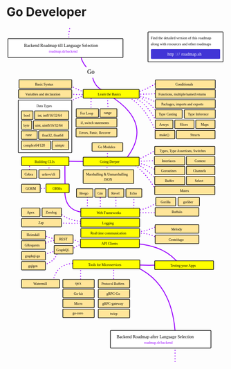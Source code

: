 # Go Developer

<link href="style/main.css" rel="stylesheet">

<svg xmlns="http://www.w3.org/2000/svg" xmlns:xlink="http://www.w3.org/1999/xlink" viewBox="1 152 1008 1557"
    style="font-family: balsamiq">
    <path d="M293 157Q276.10544138325673 233.1738375311804 331 235" fill="none" stroke="rgb(153,0,255)" stroke-width="4"
        stroke-linecap="round" stroke-linejoin="round" stroke-dasharray="0.8 12"></path>
    <path d="M576 1249Q770.456695506746 1319.1730113240437 782 1578" fill="none" stroke="rgb(153,0,255)"
        stroke-width="4" stroke-linecap="round" stroke-linejoin="round" stroke-dasharray="undefined"></path>
    <path d="M496.5 1261Q496.8274533890907 1286.7244198895028 496.5 1330" fill="none" stroke="rgb(153,0,255)"
        stroke-width="4" stroke-linecap="round" stroke-linejoin="round" stroke-dasharray="0.8 12"></path>
    <path d="M343.5 1250Q343.8274533890907 1275.7244198895028 343.5 1319" fill="none" stroke="rgb(153,0,255)"
        stroke-width="4" stroke-linecap="round" stroke-linejoin="round" stroke-dasharray="0.8 12"></path>
    <path d="M356.5 1246Q235.54081389735572 1224.9446960726427 216.5 1323.5" fill="none" stroke="rgb(153,0,255)"
        stroke-width="4" stroke-linecap="round" stroke-linejoin="round" stroke-dasharray="0.8 12"></path>
    <path d="M708.5 1250Q636.223832995423 1252.4247763114765 588 1248" fill="none" stroke="rgb(153,0,255)"
        stroke-width="4" stroke-linecap="round" stroke-linejoin="round" stroke-dasharray="undefined"></path>
    <path d="M598 1151Q736.2926453164952 1160.2444870544196 801 1247.5" fill="none" stroke="rgb(153,0,255)"
        stroke-width="4" stroke-linecap="round" stroke-linejoin="round" stroke-dasharray="undefined"></path>
    <path d="M241.5 1187.5Q203.29439057497487 1184.5885801526965 173.5 1206.5" fill="none" stroke="rgb(153,0,255)"
        stroke-width="4" stroke-linecap="round" stroke-linejoin="round" stroke-dasharray="0.8 12"></path>
    <path d="M238.5 1187.5Q222.7124984950272 1238.6397804916494 170.5 1248.5" fill="none" stroke="rgb(153,0,255)"
        stroke-width="4" stroke-linecap="round" stroke-linejoin="round" stroke-dasharray="0.8 12"></path>
    <path d="M361.5 1150.5Q322.02693956977424 1158.4655555527547 304.5 1178.5" fill="none" stroke="rgb(153,0,255)"
        stroke-width="4" stroke-linecap="round" stroke-linejoin="round" stroke-dasharray="0.8 12"></path>
    <path d="M232.5 1133.5Q192.9182626196847 1139.0017827403024 164.5 1159.5" fill="none" stroke="rgb(153,0,255)"
        stroke-width="4" stroke-linecap="round" stroke-linejoin="round" stroke-dasharray="0.8 12"></path>
    <path d="M236.5 1125.5Q195.01428929562968 1130.8729202673526 172.5 1106.5" fill="none" stroke="rgb(153,0,255)"
        stroke-width="4" stroke-linecap="round" stroke-linejoin="round" stroke-dasharray="0.8 12"></path>
    <path d="M369.5 1146Q325.4579649999183 1146.1051416333657 299.5 1122.5" fill="none" stroke="rgb(153,0,255)"
        stroke-width="4" stroke-linecap="round" stroke-linejoin="round" stroke-dasharray="0.8 12"></path>
    <path d="M698 1124Q649.4125032011184 1097.570464894895 605 1104.5" fill="none" stroke="rgb(153,0,255)"
        stroke-width="4" stroke-linecap="round" stroke-linejoin="round" stroke-dasharray="0.8 12"></path>
    <path d="M698 1069Q652.4560882097093 1093.9771742440971 604 1096.5" fill="none" stroke="rgb(153,0,255)"
        stroke-width="4" stroke-linecap="round" stroke-linejoin="round" stroke-dasharray="0.8 12"></path>
    <path d="M354.5 1048Q282.263315758886 1045.9299334292596 244 1005" fill="none" stroke="rgb(153,0,255)"
        stroke-width="4" stroke-linecap="round" stroke-linejoin="round" stroke-dasharray="0.8 12"></path>
    <path d="M355.5 1056Q283.22383299542304 1058.4247763114765 235 1054" fill="none" stroke="rgb(153,0,255)"
        stroke-width="4" stroke-linecap="round" stroke-linejoin="round" stroke-dasharray="0.8 12"></path>
    <path d="M150 896.5Q187.10843373493972 894.0857163594136 227 896.5" fill="none" stroke="rgb(153,0,255)"
        stroke-width="4" stroke-linecap="round" stroke-linejoin="round" stroke-dasharray="0.8 12"></path>
    <path d="M369 1006.5Q265.67160150185424 1005.8884929186331 271 899" fill="none" stroke="rgb(153,0,255)"
        stroke-width="4" stroke-linecap="round" stroke-linejoin="round" stroke-dasharray="undefined"></path>
    <path d="M589 922Q591.1477718101321 955.0120481927711 589 990.5" fill="none" stroke="rgb(153,0,255)"
        stroke-width="4" stroke-linecap="round" stroke-linejoin="round" stroke-dasharray="0.8 12"></path>
    <path d="M506 925Q508.1477718101321 958.0120481927711 506 993.5" fill="none" stroke="rgb(153,0,255)"
        stroke-width="4" stroke-linecap="round" stroke-linejoin="round" stroke-dasharray="0.8 12"></path>
    <path d="M434 927Q436.1477718101321 960.0120481927711 434 995.5" fill="none" stroke="rgb(153,0,255)"
        stroke-width="4" stroke-linecap="round" stroke-linejoin="round" stroke-dasharray="0.8 12"></path>
    <path d="M374 924Q376.1477718101321 957.0120481927711 374 992.5" fill="none" stroke="rgb(153,0,255)"
        stroke-width="4" stroke-linecap="round" stroke-linejoin="round" stroke-dasharray="0.8 12"></path>
    <path d="M710 1008.5Q648.5698935234932 1008.3271771938533 616 1008.5" fill="none" stroke="rgb(153,0,255)"
        stroke-width="4" stroke-linecap="round" stroke-linejoin="round" stroke-dasharray="0.8 12"></path>
    <path d="M702 957.5Q653.8661795874258 990.4731461736649 605 997.5" fill="none" stroke="rgb(153,0,255)"
        stroke-width="4" stroke-linecap="round" stroke-linejoin="round" stroke-dasharray="0.8 12"></path>
    <path d="M272 892Q270.6815583823948 841.0027101414265 271 774.5" fill="none" stroke="rgb(153,0,255)"
        stroke-width="4" stroke-linecap="round" stroke-linejoin="round" stroke-dasharray="undefined"></path>
    <path d="M109 834Q105.66642512783054 798.0196113951789 108 766" fill="none" stroke="rgb(153,0,255)" stroke-width="4"
        stroke-linecap="round" stroke-linejoin="round" stroke-dasharray="0.8 12"></path>
    <path d="M197 828Q197.71498051132212 801.7556756756757 197 777" fill="none" stroke="rgb(153,0,255)" stroke-width="4"
        stroke-linecap="round" stroke-linejoin="round" stroke-dasharray="0.8 12"></path>
    <path d="M465 773Q466.69313398171 799.0240963855422 465 827" fill="none" stroke="rgb(153,0,255)" stroke-width="4"
        stroke-linecap="round" stroke-linejoin="round" stroke-dasharray="0.8 12"></path>
    <path d="M368 770.5Q316.5747998965835 771.8976846081109 270 769.5" fill="none" stroke="rgb(153,0,255)"
        stroke-width="4" stroke-linecap="round" stroke-linejoin="round" stroke-dasharray="undefined"></path>
    <path d="M467 709Q468.8028741471912 736.710843373494 467 766.5" fill="none" stroke="rgb(153,0,255)" stroke-width="4"
        stroke-linecap="round" stroke-linejoin="round" stroke-dasharray="0.8 12"></path>
    <path d="M695.5 910Q642.958651151126 818.2643427779536 588.5 785" fill="none" stroke="rgb(153,0,255)"
        stroke-width="4" stroke-linecap="round" stroke-linejoin="round" stroke-dasharray="0.8 12"></path>
    <path d="M690.5 852Q641.3394403784653 797.5305801393769 599.5 783" fill="none" stroke="rgb(153,0,255)"
        stroke-width="4" stroke-linecap="round" stroke-linejoin="round" stroke-dasharray="0.8 12"></path>
    <path d="M702 766Q637.9647731549491 771.0153528633346 595 769" fill="none" stroke="rgb(153,0,255)" stroke-width="4"
        stroke-linecap="round" stroke-linejoin="round" stroke-dasharray="0.8 12"></path>
    <path d="M696 813Q640.1157511932291 780.1424093821518 601 779" fill="none" stroke="rgb(153,0,255)" stroke-width="4"
        stroke-linecap="round" stroke-linejoin="round" stroke-dasharray="0.8 12"></path>
    <path d="M701 712Q640.6853310804988 751.2364322519314 592.5 768.5" fill="none" stroke="rgb(153,0,255)"
        stroke-width="4" stroke-linecap="round" stroke-linejoin="round" stroke-dasharray="0.8 12"></path>
    <path d="M698 649.5Q647.3140226883133 515.622777905789 557 468.5" fill="none" stroke="rgb(153,0,255)"
        stroke-width="4" stroke-linecap="round" stroke-linejoin="round" stroke-dasharray="0.8 12"></path>
    <path d="M702 603.5Q653.5245931435408 495.354157411754 577 471" fill="none" stroke="rgb(153,0,255)" stroke-width="4"
        stroke-linecap="round" stroke-linejoin="round" stroke-dasharray="0.8 12"></path>
    <path d="M472.5 542Q468.1266511830454 504.5350558861954 468.5 464" fill="none" stroke="rgb(153,0,255)"
        stroke-width="4" stroke-linecap="round" stroke-linejoin="round" stroke-dasharray="0.8 12"></path>
    <path d="M393 546Q390.3975903614458 506 393 463" fill="none" stroke="rgb(153,0,255)" stroke-width="4"
        stroke-linecap="round" stroke-linejoin="round" stroke-dasharray="0.8 12"></path>
    <path d="M703 552Q658.0753258781086 488.9986998350727 602 469" fill="none" stroke="rgb(153,0,255)" stroke-width="4"
        stroke-linecap="round" stroke-linejoin="round" stroke-dasharray="0.8 12"></path>
    <path d="M342 270Q344.2134082235958 304.4544953865448 369 334" fill="none" stroke="rgb(153,0,255)" stroke-width="4"
        stroke-linecap="round" stroke-linejoin="round" stroke-dasharray="undefined"></path>
    <g class="clickable-group" data-group-id="ext_link:roadmap.sh/backend">
        <rect x="7.35" y="203.35" width="532.3" height="87.3" rx="2" fill="rgb(255,255,255)" fill-opacity="1"
            stroke="rgb(0,0,0)" stroke-width="2.7"></rect><text x="82" y="242.5" fill="rgb(0,0,0)" font-style="normal"
            font-weight="normal" font-size="20px">
            <tspan>Backend Roadmap till Language Selection</tspan>
        </text><text x="197" y="268" fill="rgb(153,0,255)" font-style="normal" font-weight="normal" font-size="16px">
            <tspan>roadmap.sh/backend</tspan>
        </text>
    </g>
    <path d="M479 467Q688.0406303790636 596.875051694537 548 765.5" fill="none" stroke="rgb(153,0,255)" stroke-width="4"
        stroke-linecap="round" stroke-linejoin="round" stroke-dasharray="undefined"></path>
    <path d="M698.5 405.5Q648.6644842744512 439.96923670577416 601 452" fill="none" stroke="rgb(153,0,255)"
        stroke-width="4" stroke-linecap="round" stroke-linejoin="round" stroke-dasharray="0.8 12"></path>
    <path d="M717 509Q650.2630724722475 473.9356900603471 597 465" fill="none" stroke="rgb(153,0,255)" stroke-width="4"
        stroke-linecap="round" stroke-linejoin="round" stroke-dasharray="0.8 12"></path>
    <path d="M383 456Q321.2354962001743 441.07363719386046 276 405" fill="none" stroke="rgb(153,0,255)" stroke-width="4"
        stroke-linecap="round" stroke-linejoin="round" stroke-dasharray="0.8 12"></path>
    <path d="M384 462Q317.9360225457389 474.68987917373784 276 506" fill="none" stroke="rgb(153,0,255)" stroke-width="4"
        stroke-linecap="round" stroke-linejoin="round" stroke-dasharray="0.8 12"></path>
    <path d="M389 458Q329.0675569994615 465.8862139459812 274 457" fill="none" stroke="rgb(153,0,255)" stroke-width="4"
        stroke-linecap="round" stroke-linejoin="round" stroke-dasharray="0.8 12"></path>
    <path d="M699.5 457.5Q631.7196715659876 461.5978354232341 577 459" fill="none" stroke="rgb(153,0,255)"
        stroke-width="4" stroke-linecap="round" stroke-linejoin="round" stroke-dasharray="0.8 12"></path><text x="374"
        y="366.5" fill="rgb(0,0,0)" font-style="normal" font-weight="normal" font-size="28px">
        <tspan>Go</tspan>
    </text>
    <path d="M400 386Q411.7500675580003 428.9312828329365 451 445" fill="none" stroke="rgb(153,0,255)" stroke-width="4"
        stroke-linecap="round" stroke-linejoin="round" stroke-dasharray="undefined"></path>
    <g class="clickable-group done" data-group-id="100-go-basics">
        <rect x="355.35" y="438.35" width="259.3" height="40.3" rx="2" fill="rgb(255,255,0)" fill-opacity="1"
            stroke="rgb(0,0,0)" stroke-width="2.7"></rect><text x="423" y="465" fill="rgb(0,0,0)" font-style="normal"
            font-weight="normal" font-size="16px">
            <tspan>Learn the Basics</tspan>
        </text>
    </g>
    <g class="clickable-group done" data-group-id="100-go-basics:basic-syntax">
        <rect x="58.35" y="393.35" width="244.3" height="39.3" rx="2" fill="rgb(255,229,153)" fill-opacity="1"
            stroke="rgb(0,0,0)" stroke-width="2.7"></rect><text x="133" y="419" fill="rgb(0,0,0)" font-style="normal"
            font-weight="normal" font-size="16px">
            <tspan>Basic Syntax</tspan>
        </text>
    </g>
    <g class="clickable-group done" data-group-id="101-go-basics:variables">
        <rect x="56.35" y="439.35" width="246.3" height="39.3" rx="2" fill="rgb(255,229,153)" fill-opacity="1"
            stroke="rgb(0,0,0)" stroke-width="2.7"></rect><text x="88" y="465" fill="rgb(0,0,0)" font-style="normal"
            font-weight="normal" font-size="16px">
            <tspan>Variables and declaration</tspan>
        </text>
    </g>
    <g class="clickable-group done" data-group-id="109-go-basics:packages">
        <rect x="689.35" y="485.35" width="277.3" height="39.3" rx="2" fill="rgb(255,229,153)" fill-opacity="1"
            stroke="rgb(0,0,0)" stroke-width="2.7"></rect><text x="717" y="511.5" fill="rgb(0,0,0)" font-style="normal"
            font-weight="normal" font-size="16px">
            <tspan>Packages, imports and exports</tspan>
        </text>
    </g>
    <g class="clickable-group done" data-group-id="108-go-basics:functions">
        <rect x="689.35" y="439.35" width="277.3" height="39.3" rx="2" fill="rgb(255,229,153)" fill-opacity="1"
            stroke="rgb(0,0,0)" stroke-width="2.7"></rect><text x="704" y="465" fill="rgb(0,0,0)" font-style="normal"
            font-weight="normal" font-size="16px">
            <tspan>Functions, multiple/named returns</tspan>
        </text>
    </g>
    <rect x="655.35" y="172.35" width="347.3" height="138.3" rx="2" fill="rgb(255,255,255)" fill-opacity="1"
        stroke="rgb(0,0,0)" stroke-width="2.7"></rect><text x="668" y="206.5" fill="rgb(0,0,0)" font-style="normal"
        font-weight="normal" font-size="17px">
        <tspan>Find the detailed version of this roadmap</tspan>
    </text><text x="668" y="234.5" fill="rgb(0,0,0)" font-style="normal" font-weight="normal" font-size="17px">
        <tspan>along with resources and other roadmaps</tspan>
    </text>
    <g class="clickable-group" data-group-id="ext_link:roadmap.sh">
        <rect x="670.35" y="253.35" width="317.3" height="42.3" rx="2" fill="rgb(65,53,214)" fill-opacity="1"
            stroke="rgb(65,53,214)" stroke-width="2.7"></rect><text x="810" y="281.5" fill="rgb(255,255,255)"
            font-style="normal" font-weight="normal" font-size="20px">
            <tspan>roadmap.sh</tspan>
        </text><text x="745" y="281.5" fill="rgb(255,255,255)" font-style="normal" font-weight="normal"
            font-size="20px">
            <tspan>http</tspan>
        </text><text x="782" y="279" fill="rgb(255,255,255)" font-style="normal" font-weight="normal" font-size="20px">
            <tspan>:</tspan>
        </text><text x="789" y="282.5" fill="rgb(255,255,255)" font-style="normal" font-weight="normal"
            font-size="20px">
            <tspan>/</tspan>
        </text><text x="797" y="282.5" fill="rgb(255,255,255)" font-style="normal" font-weight="normal"
            font-size="20px">
            <tspan>/</tspan>
        </text>
    </g>
    <g class="clickable-group done" data-group-id="107-go-basics:conditionals">
        <rect x="689.35" y="394.35" width="277.3" height="39.3" rx="2" fill="rgb(255,229,153)" fill-opacity="1"
            stroke="rgb(0,0,0)" stroke-width="2.7"></rect><text x="782" y="420" fill="rgb(0,0,0)" font-style="normal"
            font-weight="normal" font-size="16px">
            <tspan>Conditionals</tspan>
        </text>
    </g>
    <g class="clickable-group done" data-group-id="110-go-basics:type-casting">
        <rect x="689.35" y="532.35" width="124.3" height="39.3" rx="2" fill="rgb(255,229,153)" fill-opacity="1"
            stroke="rgb(0,0,0)" stroke-width="2.7"></rect><text x="705" y="558" fill="rgb(0,0,0)" font-style="normal"
            font-weight="normal" font-size="16px">
            <tspan>Type Casting</tspan>
        </text>
    </g>
    <g class="clickable-group done" data-group-id="111-go-basics:type-inference">
        <rect x="823.35" y="532.35" width="143.3" height="39.3" rx="2" fill="rgb(255,229,153)" fill-opacity="1"
            stroke="rgb(0,0,0)" stroke-width="2.7"></rect><text x="840" y="558" fill="rgb(0,0,0)" font-style="normal"
            font-weight="normal" font-size="16px">
            <tspan>Type Inference</tspan>
        </text>
    </g>
    <g class="clickable-group done" data-group-id="103-go-basics:for-loop">
        <rect x="323.35" y="527.35" width="103.3" height="39.3" rx="2" fill="rgb(255,229,153)" fill-opacity="1"
            stroke="rgb(0,0,0)" stroke-width="2.7"></rect><text x="342" y="553" fill="rgb(0,0,0)" font-style="normal"
            font-weight="normal" font-size="16px">
            <tspan>For Loop</tspan>
        </text>
    </g>
    <g class="clickable-group done" data-group-id="105-go-basics:conditionals">
        <rect x="322.35" y="572.35" width="189.3" height="39.3" rx="2" fill="rgb(255,229,153)" fill-opacity="1"
            stroke="rgb(0,0,0)" stroke-width="2.7"></rect><text x="344" y="598" fill="rgb(0,0,0)" font-style="normal"
            font-weight="normal" font-size="16px">
            <tspan>if, switch statements</tspan>
        </text>
    </g>
    <g class="clickable-group done" data-group-id="101-go-advanced">
        <rect x="355.35" y="751.35" width="259.3" height="40.3" rx="2" fill="rgb(255,255,0)" fill-opacity="1"
            stroke="rgb(0,0,0)" stroke-width="2.7"></rect><text x="433" y="778" fill="rgb(0,0,0)" font-style="normal"
            font-weight="normal" font-size="16px">
            <tspan>Going Deeper</tspan>
        </text>
    </g>
    <g class="clickable-group done" data-group-id="116-go-basics:structs">
        <rect x="787.35" y="627.35" width="178.3" height="39.3" rx="2" fill="rgb(255,229,153)" fill-opacity="1"
            stroke="rgb(0,0,0)" stroke-width="2.7"></rect><text x="851" y="653" fill="rgb(0,0,0)" font-style="normal"
            font-weight="normal" font-size="16px">
            <tspan>Structs</tspan>
        </text>
    </g>
    <g class="clickable-group done" data-group-id="103-go-advanced:interfaces">
        <rect x="685.35" y="747.35" width="140.3" height="39.3" rx="2" fill="rgb(255,229,153)" fill-opacity="1"
            stroke="rgb(0,0,0)" stroke-width="2.7"></rect><text x="719" y="774" fill="rgb(0,0,0)" font-style="normal"
            font-weight="normal" font-size="16px">
            <tspan>Interfaces</tspan>
        </text>
    </g>
    <g class="clickable-group done" data-group-id="112-go-basics:arrays">
        <rect x="689.35" y="579.35" width="81.3" height="39.3" rx="2" fill="rgb(255,229,153)" fill-opacity="1"
            stroke="rgb(0,0,0)" stroke-width="2.7"></rect><text x="707" y="605" fill="rgb(0,0,0)" font-style="normal"
            font-weight="normal" font-size="16px">
            <tspan>Arrays</tspan>
        </text>
    </g>
    <g class="clickable-group done" data-group-id="113-go-basics:slices">
        <rect x="779.35" y="579.35" width="89.3" height="39.3" rx="2" fill="rgb(255,229,153)" fill-opacity="1"
            stroke="rgb(0,0,0)" stroke-width="2.7"></rect><text x="802" y="605" fill="rgb(0,0,0)" font-style="normal"
            font-weight="normal" font-size="16px">
            <tspan>Slices</tspan>
        </text>
    </g>
    <g class="clickable-group done" data-group-id="115-go-basics:make">
        <rect x="688.35" y="627.35" width="91.3" height="39.3" rx="2" fill="rgb(255,229,153)" fill-opacity="1"
            stroke="rgb(0,0,0)" stroke-width="2.7"></rect><text x="708" y="653" fill="rgb(0,0,0)" font-style="normal"
            font-weight="normal" font-size="16px">
            <tspan>make()</tspan>
        </text>
    </g>
    <g class="clickable-group done" data-group-id="104-go-basics:range">
        <rect x="433.35" y="527.35" width="78.3" height="39.3" rx="2" fill="rgb(255,229,153)" fill-opacity="1"
            stroke="rgb(0,0,0)" stroke-width="2.7"></rect><text x="451" y="551.5" fill="rgb(0,0,0)" font-style="normal"
            font-weight="normal" font-size="16px">
            <tspan>range</tspan>
        </text>
    </g>
    <g class="clickable-group done" data-group-id="114-go-basics:maps">
        <rect x="876.35" y="579.35" width="89.3" height="39.3" rx="2" fill="rgb(255,229,153)" fill-opacity="1"
            stroke="rgb(0,0,0)" stroke-width="2.7"></rect><text x="900" y="605" fill="rgb(0,0,0)" font-style="normal"
            font-weight="normal" font-size="16px">
            <tspan>Maps</tspan>
        </text>
    </g>
    <g class="clickable-group done" data-group-id="102-go-advanced:types-and-type-assertions">
        <rect x="686.35" y="701.35" width="278.3" height="39.3" rx="2" fill="rgb(255,229,153)" fill-opacity="1"
            stroke="rgb(0,0,0)" stroke-width="2.7"></rect><text x="709" y="727" fill="rgb(0,0,0)" font-style="normal"
            font-weight="normal" font-size="16px">
            <tspan>Types, Type Assertions, Switches</tspan>
        </text>
    </g>
    <g class="clickable-group done" data-group-id="106-go-basics:errors-panic-recover">
        <rect x="322.35" y="618.35" width="189.3" height="39.3" rx="2" fill="rgb(255,229,153)" fill-opacity="1"
            stroke="rgb(0,0,0)" stroke-width="2.7"></rect><text x="337" y="644.5" fill="rgb(0,0,0)" font-style="normal"
            font-weight="normal" font-size="16px">
            <tspan>Errors, Panic, Recover</tspan>
        </text>
    </g>
    <g class="clickable-group done" data-group-id="105-go-advanced:goroutines">
        <rect x="686.35" y="793.35" width="139.3" height="39.3" rx="2" fill="rgb(255,229,153)" fill-opacity="1"
            stroke="rgb(0,0,0)" stroke-width="2.7"></rect><text x="716" y="819" fill="rgb(0,0,0)" font-style="normal"
            font-weight="normal" font-size="16px">
            <tspan>Goroutines</tspan>
        </text>
    </g>
    <g class="clickable-group done" data-group-id="106-go-advanced:channels">
        <rect x="833.35" y="793.35" width="131.3" height="39.3" rx="2" fill="rgb(255,229,153)" fill-opacity="1"
            stroke="rgb(0,0,0)" stroke-width="2.7"></rect><text x="864" y="819" fill="rgb(0,0,0)" font-style="normal"
            font-weight="normal" font-size="16px">
            <tspan>Channels</tspan>
        </text>
    </g>
    <g class="clickable-group done" data-group-id="107-go-advanced:buffer">
        <rect x="686.35" y="839.35" width="139.3" height="39.3" rx="2" fill="rgb(255,229,153)" fill-opacity="1"
            stroke="rgb(0,0,0)" stroke-width="2.7"></rect><text x="734" y="865" fill="rgb(0,0,0)" font-style="normal"
            font-weight="normal" font-size="16px">
            <tspan>Buffer</tspan>
        </text>
    </g>
    <g class="clickable-group done" data-group-id="108-go-advanced:select">
        <rect x="833.35" y="839.35" width="131.3" height="39.3" rx="2" fill="rgb(255,229,153)" fill-opacity="1"
            stroke="rgb(0,0,0)" stroke-width="2.7"></rect><text x="872" y="865" fill="rgb(0,0,0)" font-style="normal"
            font-weight="normal" font-size="16px">
            <tspan>Select</tspan>
        </text>
    </g>
    <g class="clickable-group done" data-group-id="109-go-advanced:mutext">
        <rect x="686.35" y="885.35" width="278.3" height="39.3" rx="2" fill="rgb(255,229,153)" fill-opacity="1"
            stroke="rgb(0,0,0)" stroke-width="2.7"></rect><text x="803" y="911" fill="rgb(0,0,0)" font-style="normal"
            font-weight="normal" font-size="16px">
            <tspan>Mutex</tspan>
        </text>
    </g>
    <g class="clickable-group done" data-group-id="100-go-advanced:go-modules">
        <rect x="396.35" y="684.35" width="142.3" height="39.3" rx="2" fill="rgb(255,229,153)" fill-opacity="1"
            stroke="rgb(0,0,0)" stroke-width="2.7"></rect><text x="424" y="710" fill="rgb(0,0,0)" font-style="normal"
            font-weight="normal" font-size="16px">
            <tspan>Go Modules</tspan>
        </text>
    </g>
    <g class="clickable-group" data-group-id="102-go-building-clis">
        <rect x="70.35" y="750.35" width="219.3" height="40.3" rx="2" fill="rgb(255,255,0)" fill-opacity="1"
            stroke="rgb(0,0,0)" stroke-width="2.7"></rect><text x="131" y="777" fill="rgb(0,0,0)" font-style="normal"
            font-weight="normal" font-size="16px">
            <tspan>Building CLIs</tspan>
        </text>
    </g>
    <g class="clickable-group done" data-group-id="101-go-advanced:working-with-json">
        <rect x="355.35" y="809.35" width="234.3" height="63.3" rx="2" fill="rgb(255,229,153)" fill-opacity="1"
            stroke="rgb(0,0,0)" stroke-width="2.7"></rect><text x="369" y="835" fill="rgb(0,0,0)" font-style="normal"
            font-weight="normal" font-size="16px">
            <tspan>Marshalling &amp; Unmarshalling</tspan>
        </text><text x="451" y="859" fill="rgb(0,0,0)" font-style="normal" font-weight="normal" font-size="16px">
            <tspan>JSON</tspan>
        </text>
    </g>
    <g class="clickable-group done" data-group-id="104-go-advanced:context">
        <rect x="833.35" y="747.35" width="131.3" height="39.3" rx="2" fill="rgb(255,229,153)" fill-opacity="1"
            stroke="rgb(0,0,0)" stroke-width="2.7"></rect><text x="871" y="773" fill="rgb(0,0,0)" font-style="normal"
            font-weight="normal" font-size="16px">
            <tspan>Context</tspan>
        </text>
    </g>
    <g class="clickable-group" data-group-id="100-go-building-clis:cobra">
        <rect x="70.35" y="809.35" width="70.3" height="39.3" rx="2" fill="rgb(255,229,153)" fill-opacity="1"
            stroke="rgb(0,0,0)" stroke-width="2.7"></rect><text x="84" y="835" fill="rgb(0,0,0)" font-style="normal"
            font-weight="normal" font-size="16px">
            <tspan>Cobra</tspan>
        </text>
    </g>
    <g class="clickable-group" data-group-id="101-go-building-clis:urfave-cli">
        <rect x="150.35" y="809.35" width="97.3" height="39.3" rx="2" fill="rgb(255,229,153)" fill-opacity="1"
            stroke="rgb(0,0,0)" stroke-width="2.7"></rect><text x="165" y="835" fill="rgb(0,0,0)" font-style="normal"
            font-weight="normal" font-size="16px">
            <tspan>urfave/cli</tspan>
        </text>
    </g>
    <g class="clickable-group" data-group-id="104-go-web-frameworks">
        <rect x="344.35" y="987.35" width="272.3" height="40.3" rx="2" fill="rgb(255,255,0)" fill-opacity="1"
            stroke="rgb(0,0,0)" stroke-width="2.7"></rect><text x="418" y="1014" fill="rgb(0,0,0)" font-style="normal"
            font-weight="normal" font-size="16px">
            <tspan>Web Frameworks</tspan>
        </text>
    </g>
    <g class="clickable-group" data-group-id="100-go-web-frameworks:beego">
        <rect x="324.35" y="897.35" width="76.3" height="39.3" rx="2" fill="rgb(255,229,153)" fill-opacity="1"
            stroke="rgb(0,0,0)" stroke-width="2.7"></rect><text x="338" y="923" fill="rgb(0,0,0)" font-style="normal"
            font-weight="normal" font-size="16px">
            <tspan>Beego</tspan>
        </text>
    </g>
    <g class="clickable-group" data-group-id="101-go-web-frameworks:gin">
        <rect x="409.35" y="897.35" width="51.3" height="39.3" rx="2" fill="rgb(255,229,153)" fill-opacity="1"
            stroke="rgb(0,0,0)" stroke-width="2.7"></rect><text x="422" y="923" fill="rgb(0,0,0)" font-style="normal"
            font-weight="normal" font-size="16px">
            <tspan>Gin</tspan>
        </text>
    </g>
    <g class="clickable-group" data-group-id="102-go-web-frameworks:revel">
        <rect x="470.35" y="897.35" width="73.3" height="39.3" rx="2" fill="rgb(255,229,153)" fill-opacity="1"
            stroke="rgb(0,0,0)" stroke-width="2.7"></rect><text x="486" y="923" fill="rgb(0,0,0)" font-style="normal"
            font-weight="normal" font-size="16px">
            <tspan>Revel</tspan>
        </text>
    </g>
    <g class="clickable-group" data-group-id="103-go-web-frameworks:echo">
        <rect x="553.35" y="897.35" width="73.3" height="39.3" rx="2" fill="rgb(255,229,153)" fill-opacity="1"
            stroke="rgb(0,0,0)" stroke-width="2.7"></rect><text x="571" y="923" fill="rgb(0,0,0)" font-style="normal"
            font-weight="normal" font-size="16px">
            <tspan>Echo</tspan>
        </text>
    </g>
    <g class="clickable-group" data-group-id="106-go-web-frameworks:buffalo">
        <rect x="688.35" y="984.35" width="202.3" height="39.3" rx="2" fill="rgb(255,229,153)" fill-opacity="1"
            stroke="rgb(0,0,0)" stroke-width="2.7"></rect><text x="765" y="1010" fill="rgb(0,0,0)" font-style="normal"
            font-weight="normal" font-size="16px">
            <tspan>Buffalo</tspan>
        </text>
    </g>
    <g class="clickable-group done" data-group-id="104-go-web-frameworks:gorilla">
        <rect x="691.35" y="937.35" width="92.3" height="39.3" rx="2" fill="rgb(255,229,153)" fill-opacity="1"
            stroke="rgb(0,0,0)" stroke-width="2.7"></rect><text x="714" y="963" fill="rgb(0,0,0)" font-style="normal"
            font-weight="normal" font-size="16px">
            <tspan>Gorilla</tspan>
        </text>
    </g>
    <g class="clickable-group" data-group-id="103-go-orms">
        <rect x="183.35" y="875.35" width="107.3" height="40.3" rx="2" fill="rgb(255,255,0)" fill-opacity="1"
            stroke="rgb(0,0,0)" stroke-width="2.7"></rect><text x="214" y="902" fill="rgb(0,0,0)" font-style="normal"
            font-weight="normal" font-size="16px">
            <tspan>ORMs</tspan>
        </text>
    </g>
    <g class="clickable-group" data-group-id="100-go-orms:gorm">
        <rect x="70.35" y="876.35" width="86.3" height="39.3" rx="2" fill="rgb(255,229,153)" fill-opacity="1"
            stroke="rgb(0,0,0)" stroke-width="2.7"></rect><text x="89" y="902" fill="rgb(0,0,0)" font-style="normal"
            font-weight="normal" font-size="16px">
            <tspan>GORM</tspan>
        </text>
    </g>
    <g class="clickable-group" data-group-id="105-go-logging">
        <rect x="344.35" y="1034.35" width="272.3" height="40.3" rx="2" fill="rgb(255,255,0)" fill-opacity="1"
            stroke="rgb(0,0,0)" stroke-width="2.7"></rect><text x="443" y="1061" fill="rgb(0,0,0)" font-style="normal"
            font-weight="normal" font-size="16px">
            <tspan>Logging</tspan>
        </text>
    </g>
    <g class="clickable-group done" data-group-id="101-go-logging:zap">
        <rect x="70.35" y="1034.35" width="184.3" height="39.3" rx="2" fill="rgb(255,229,153)" fill-opacity="1"
            stroke="rgb(0,0,0)" stroke-width="2.7"></rect><text x="148" y="1060" fill="rgb(0,0,0)" font-style="normal"
            font-weight="normal" font-size="16px">
            <tspan>Zap</tspan>
        </text>
    </g>
    <g class="clickable-group" data-group-id="102-go-logging:apex">
        <rect x="70.35" y="986.35" width="85.3" height="39.3" rx="2" fill="rgb(255,229,153)" fill-opacity="1"
            stroke="rgb(0,0,0)" stroke-width="2.7"></rect><text x="95" y="1012" fill="rgb(0,0,0)" font-style="normal"
            font-weight="normal" font-size="16px">
            <tspan>Apex</tspan>
        </text>
    </g>
    <g class="clickable-group" data-group-id="106-go-realtime-communication">
        <rect x="344.35" y="1081.35" width="272.3" height="40.3" rx="2" fill="rgb(255,255,0)" fill-opacity="1"
            stroke="rgb(0,0,0)" stroke-width="2.7"></rect><text x="389" y="1108" fill="rgb(0,0,0)" font-style="normal"
            font-weight="normal" font-size="16px">
            <tspan>Real time communication</tspan>
        </text>
    </g>
    <g class="clickable-group" data-group-id="100-go-realtime-communication:melody">
        <rect x="688.35" y="1063.35" width="202.3" height="39.3" rx="2" fill="rgb(255,229,153)" fill-opacity="1"
            stroke="rgb(0,0,0)" stroke-width="2.7"></rect><text x="763" y="1089" fill="rgb(0,0,0)" font-style="normal"
            font-weight="normal" font-size="16px">
            <tspan>Melody</tspan>
        </text>
    </g>
    <g class="clickable-group" data-group-id="101-go-realtime-communication:centrifugo">
        <rect x="688.35" y="1111.35" width="202.3" height="39.3" rx="2" fill="rgb(255,229,153)" fill-opacity="1"
            stroke="rgb(0,0,0)" stroke-width="2.7"></rect><text x="751" y="1137" fill="rgb(0,0,0)" font-style="normal"
            font-weight="normal" font-size="16px">
            <tspan>Centrifugo</tspan>
        </text>
    </g>
    <g class="clickable-group" data-group-id="107-go-api-clients">
        <rect x="343.35" y="1129.35" width="272.3" height="40.3" rx="2" fill="rgb(255,255,0)" fill-opacity="1"
            stroke="rgb(0,0,0)" stroke-width="2.7"></rect><text x="440" y="1156.5" fill="rgb(0,0,0)" font-style="normal"
            font-weight="normal" font-size="16px">
            <tspan>API Clients</tspan>
        </text>
    </g>
    <g class="clickable-group" data-group-id="100-go-api-clients:rest">
        <rect x="221.35" y="1110.35" width="87.3" height="39.3" rx="2" fill="rgb(255,229,153)" fill-opacity="1"
            stroke="rgb(0,0,0)" stroke-width="2.7"></rect><text x="244" y="1136" fill="rgb(0,0,0)" font-style="normal"
            font-weight="normal" font-size="16px">
            <tspan>REST</tspan>
        </text>
    </g>
    <g class="clickable-group" data-group-id="100-go-api-clients:rest:heimdall">
        <rect x="70.35" y="1090.35" width="110.3" height="39.3" rx="2" fill="rgb(255,229,153)" fill-opacity="1"
            stroke="rgb(0,0,0)" stroke-width="2.7"></rect><text x="94" y="1116" fill="rgb(0,0,0)" font-style="normal"
            font-weight="normal" font-size="16px">
            <tspan>Heimdall</tspan>
        </text>
    </g>
    <g class="clickable-group" data-group-id="101-go-api-clients:rest:grequests">
        <rect x="70.35" y="1137.35" width="110.3" height="39.3" rx="2" fill="rgb(255,229,153)" fill-opacity="1"
            stroke="rgb(0,0,0)" stroke-width="2.7"></rect><text x="85" y="1163" fill="rgb(0,0,0)" font-style="normal"
            font-weight="normal" font-size="16px">
            <tspan>GRequests</tspan>
        </text>
    </g>
    <g class="clickable-group" data-group-id="101-go-api-clients:graphql">
        <rect x="221.35" y="1159.35" width="87.3" height="39.3" rx="2" fill="rgb(255,229,153)" fill-opacity="1"
            stroke="rgb(0,0,0)" stroke-width="2.7"></rect><text x="231" y="1185.5" fill="rgb(0,0,0)" font-style="normal"
            font-weight="normal" font-size="16px">
            <tspan>GraphQL</tspan>
        </text>
    </g>
    <g class="clickable-group" data-group-id="100-go-api-clients:graphql:graphql-go">
        <rect x="70.35" y="1187.35" width="110.3" height="39.3" rx="2" fill="rgb(255,229,153)" fill-opacity="1"
            stroke="rgb(0,0,0)" stroke-width="2.7"></rect><text x="86" y="1213" fill="rgb(0,0,0)" font-style="normal"
            font-weight="normal" font-size="16px">
            <tspan>graphql-go</tspan>
        </text>
    </g>
    <g class="clickable-group" data-group-id="101-go-api-clients:graphql:gqlgen">
        <rect x="70.35" y="1233.35" width="110.3" height="39.3" rx="2" fill="rgb(255,229,153)" fill-opacity="1"
            stroke="rgb(0,0,0)" stroke-width="2.7"></rect><text x="101" y="1259" fill="rgb(0,0,0)" font-style="normal"
            font-weight="normal" font-size="16px">
            <tspan>gqlgen</tspan>
        </text>
    </g>
    <g class="clickable-group" data-group-id="108-go-testing-your-apps">
        <rect x="686.35" y="1230.35" width="272.3" height="40.3" rx="2" fill="rgb(255,255,0)" fill-opacity="1"
            stroke="rgb(0,0,0)" stroke-width="2.7"></rect><text x="759" y="1257" fill="rgb(0,0,0)" font-style="normal"
            font-weight="normal" font-size="16px">
            <tspan>Testing your Apps</tspan>
        </text>
    </g>
    <g class="clickable-group" data-group-id="109-go-microservices">
        <rect x="307.35" y="1226.35" width="310.3" height="40.3" rx="2" fill="rgb(255,255,0)" fill-opacity="1"
            stroke="rgb(0,0,0)" stroke-width="2.7"></rect><text x="379" y="1253" fill="rgb(0,0,0)" font-style="normal"
            font-weight="normal" font-size="16px">
            <tspan>Tools for Microservices</tspan>
        </text>
    </g>
    <g class="clickable-group" data-group-id="100-go-microservices:watermill">
        <rect x="70.35" y="1316.35" width="176.3" height="39.3" rx="2" fill="rgb(255,229,153)" fill-opacity="1"
            stroke="rgb(0,0,0)" stroke-width="2.7"></rect><text x="125" y="1342" fill="rgb(0,0,0)" font-style="normal"
            font-weight="normal" font-size="16px">
            <tspan>Watermill</tspan>
        </text>
    </g>
    <g class="clickable-group" data-group-id="101-go-microservices:rpcx">
        <rect x="261.35" y="1316.35" width="145.3" height="39.3" rx="2" fill="rgb(255,229,153)" fill-opacity="1"
            stroke="rgb(0,0,0)" stroke-width="2.7"></rect><text x="318" y="1340.5" fill="rgb(0,0,0)" font-style="normal"
            font-weight="normal" font-size="16px">
            <tspan>rpcx</tspan>
        </text>
    </g>
    <g class="clickable-group" data-group-id="102-go-microservices:go-kit">
        <rect x="261.35" y="1361.35" width="145.3" height="39.3" rx="2" fill="rgb(255,229,153)" fill-opacity="1"
            stroke="rgb(0,0,0)" stroke-width="2.7"></rect><text x="312" y="1387" fill="rgb(0,0,0)" font-style="normal"
            font-weight="normal" font-size="16px">
            <tspan>Go-kit</tspan>
        </text>
    </g>
    <g class="clickable-group" data-group-id="103-go-microservices:micro">
        <rect x="261.35" y="1407.35" width="145.3" height="39.3" rx="2" fill="rgb(255,229,153)" fill-opacity="1"
            stroke="rgb(0,0,0)" stroke-width="2.7"></rect><text x="313" y="1433" fill="rgb(0,0,0)" font-style="normal"
            font-weight="normal" font-size="16px">
            <tspan>Micro</tspan>
        </text>
    </g>
    <g class="clickable-group" data-group-id="104-go-microservices:go-zero">
        <rect x="261.35" y="1453.35" width="145.3" height="39.3" rx="2" fill="rgb(255,229,153)" fill-opacity="1"
            stroke="rgb(0,0,0)" stroke-width="2.7"></rect><text x="306" y="1477.5" fill="rgb(0,0,0)" font-style="normal"
            font-weight="normal" font-size="16px">
            <tspan>go-zero</tspan>
        </text>
    </g>
    <g class="clickable-group" data-group-id="105-go-microservices:protocol-buffers">
        <rect x="425.35" y="1316.35" width="145.3" height="39.3" rx="2" fill="rgb(255,229,153)" fill-opacity="1"
            stroke="rgb(0,0,0)" stroke-width="2.7"></rect><text x="440" y="1342.5" fill="rgb(0,0,0)" font-style="normal"
            font-weight="normal" font-size="16px">
            <tspan>Protocol Buffers</tspan>
        </text>
    </g>
    <g class="clickable-group" data-group-id="106-go-microservices:grpc-go">
        <rect x="425.35" y="1362.35" width="145.3" height="39.3" rx="2" fill="rgb(255,229,153)" fill-opacity="1"
            stroke="rgb(0,0,0)" stroke-width="2.7"></rect><text x="463" y="1388.5" fill="rgb(0,0,0)" font-style="normal"
            font-weight="normal" font-size="16px">
            <tspan>gRPC-Go</tspan>
        </text>
    </g>
    <g class="clickable-group" data-group-id="107-go-microservices:grpc-gateway">
        <rect x="425.35" y="1408.35" width="145.3" height="39.3" rx="2" fill="rgb(255,229,153)" fill-opacity="1"
            stroke="rgb(0,0,0)" stroke-width="2.7"></rect><text x="444" y="1434.5" fill="rgb(0,0,0)" font-style="normal"
            font-weight="normal" font-size="16px">
            <tspan>gRPC-gateway</tspan>
        </text>
    </g>
    <g class="clickable-group" data-group-id="108-go-microservices:twirp">
        <rect x="425.35" y="1454.35" width="145.3" height="39.3" rx="2" fill="rgb(255,229,153)" fill-opacity="1"
            stroke="rgb(0,0,0)" stroke-width="2.7"></rect><text x="480" y="1480" fill="rgb(0,0,0)" font-style="normal"
            font-weight="normal" font-size="16px">
            <tspan>twirp</tspan>
        </text>
    </g>
    <path d="M780.5 1605.5Q780.5 1656.7777777777778 780.5 1703" fill="none" stroke="rgb(153,0,255)" stroke-width="4"
        stroke-linecap="round" stroke-linejoin="round" stroke-dasharray="0.8 12"></path>
    <g class="clickable-group" data-group-id="ext_link:roadmap.sh/backend">
        <rect x="481.35" y="1552.35" width="465.3" height="81.3" rx="2" fill="rgb(255,255,255)" fill-opacity="1"
            stroke="rgb(0,0,0)" stroke-width="2.7"></rect><text x="510" y="1588.5" fill="rgb(0,0,0)" font-style="normal"
            font-weight="normal" font-size="20px">
            <tspan>Backend Roadmap after Language Selection</tspan>
        </text><text x="637" y="1613" fill="rgb(153,0,255)" font-style="normal" font-weight="normal" font-size="16px">
            <tspan>roadmap.sh/backend</tspan>
        </text>
    </g>
    <g class="clickable-group" data-group-id="105-go-web-frameworks:gofiber">
        <rect x="794.35" y="937.35" width="99.3" height="39.3" rx="2" fill="rgb(255,229,153)" fill-opacity="1"
            stroke="rgb(0,0,0)" stroke-width="2.7"></rect><text x="818" y="963" fill="rgb(0,0,0)" font-style="normal"
            font-weight="normal" font-size="16px">
            <tspan>gofiber</tspan>
        </text>
    </g>
    <g class="clickable-group done" data-group-id="102-go-basics:data-types">
        <rect x="55.35" y="487.35" width="247.3" height="243.3" rx="2" fill="rgb(255,255,255)" fill-opacity="1"
            stroke="rgb(0,0,0)" stroke-width="2.7"></rect><text x="139" y="519" fill="rgb(0,0,0)" font-style="normal"
            font-weight="normal" font-size="16px">
            <tspan>Data Types</tspan>
        </text>
        <rect x="69.35" y="537.35" width="54.3" height="39.3" rx="2" fill="rgb(255,229,153)" fill-opacity="1"
            stroke="rgb(0,0,0)" stroke-width="2.7"></rect><text x="81" y="563" fill="rgb(0,0,0)" font-style="normal"
            font-weight="normal" font-size="16px">
            <tspan>bool</tspan>
        </text>
        <rect x="130.35" y="537.35" width="158.3" height="39.3" rx="2" fill="rgb(255,229,153)" fill-opacity="1"
            stroke="rgb(0,0,0)" stroke-width="2.7"></rect><text x="145" y="563.5" fill="rgb(0,0,0)" font-style="normal"
            font-weight="normal" font-size="16px">
            <tspan>int, int8/16/32/64</tspan>
        </text>
        <rect x="69.35" y="583.35" width="48.3" height="39.3" rx="2" fill="rgb(255,229,153)" fill-opacity="1"
            stroke="rgb(0,0,0)" stroke-width="2.7"></rect><text x="79" y="609" fill="rgb(0,0,0)" font-style="normal"
            font-weight="normal" font-size="16px">
            <tspan>byte</tspan>
        </text>
        <rect x="125.35" y="583.35" width="163.3" height="39.3" rx="2" fill="rgb(255,229,153)" fill-opacity="1"
            stroke="rgb(0,0,0)" stroke-width="2.7"></rect><text x="133" y="609.5" fill="rgb(0,0,0)" font-style="normal"
            font-weight="normal" font-size="16px">
            <tspan>uint, uint8/16/32/64</tspan>
        </text>
        <rect x="69.35" y="629.35" width="73.3" height="39.3" rx="2" fill="rgb(255,229,153)" fill-opacity="1"
            stroke="rgb(0,0,0)" stroke-width="2.7"></rect><text x="89" y="653.5" fill="rgb(0,0,0)" font-style="normal"
            font-weight="normal" font-size="16px">
            <tspan>rune</tspan>
        </text>
        <rect x="149.35" y="629.35" width="139.3" height="39.3" rx="2" fill="rgb(255,229,153)" fill-opacity="1"
            stroke="rgb(0,0,0)" stroke-width="2.7"></rect><text x="165" y="655.5" fill="rgb(0,0,0)" font-style="normal"
            font-weight="normal" font-size="16px">
            <tspan>float32, float64</tspan>
        </text>
        <rect x="69.35" y="676.35" width="135.3" height="39.3" rx="2" fill="rgb(255,229,153)" fill-opacity="1"
            stroke="rgb(0,0,0)" stroke-width="2.7"></rect><text x="79" y="702.5" fill="rgb(0,0,0)" font-style="normal"
            font-weight="normal" font-size="16px">
            <tspan>complex64/128</tspan>
        </text>
        <rect x="211.35" y="676.35" width="77.3" height="39.3" rx="2" fill="rgb(255,229,153)" fill-opacity="1"
            stroke="rgb(0,0,0)" stroke-width="2.7"></rect><text x="226" y="702" fill="rgb(0,0,0)" font-style="normal"
            font-weight="normal" font-size="16px">
            <tspan>uintptr</tspan>
        </text>
    </g>
    <g class="clickable-group" data-group-id="100-go-logging:zerolog">
        <rect x="165.35" y="986.35" width="89.3" height="39.3" rx="2" fill="rgb(255,229,153)" fill-opacity="1"
            stroke="rgb(0,0,0)" stroke-width="2.7"></rect><text x="182" y="1012" fill="rgb(0,0,0)" font-style="normal"
            font-weight="normal" font-size="16px">
            <tspan>Zerolog</tspan>
        </text>
    </g>
</svg>